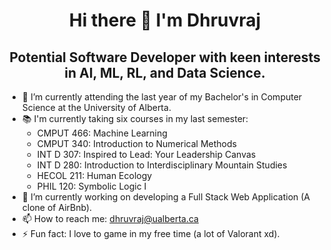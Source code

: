 <h1 align='center'> Hi there 👋 I'm Dhruvraj  </h1>
<h2 align='center'> Potential Software Developer with keen interests in AI, ML, RL, and Data Science. </h2>

- 🌱 I’m currently attending the last year of my Bachelor's in Computer Science at the University of Alberta.
- 📚 I'm currently taking six courses in my last semester:
  - CMPUT 466: Machine Learning
  - CMPUT 340: Introduction to Numerical Methods
  - INT D 307: Inspired to Lead: Your Leadership Canvas
  - INT D 280: Introduction to Interdisciplinary Mountain Studies
  - HECOL 211: Human Ecology
  - PHIL  120: Symbolic Logic I
- 🔭 I’m currently working on developing a Full Stack Web Application (A clone of AirBnb).
- 📫 How to reach me: dhruvraj@ualberta.ca
- ⚡ Fun fact: I love to game in my free time (a lot of Valorant xd).
<!--
**dhruvraj508/dhruvraj508** is a ✨ _special_ ✨ repository because its `README.md` (this file) appears on your GitHub profile.

Here are some ideas to get you started:



- 👯 I’m looking to collaborate on ...
- 🤔 I’m looking for help with ...
- 💬 Ask me about ...

- 😄 Pronouns: ...

-->
